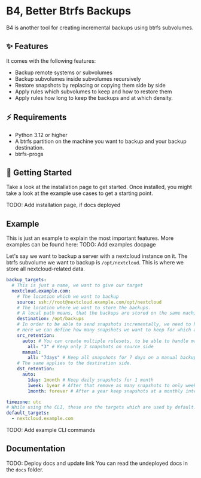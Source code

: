 # B4, Better Btrfs Backups

B4 is another tool for creating incremental backups using btrfs subvolumes.


## ✨ Features

It comes with the following features:
- Backup remote systems or subvolumes
- Backup subvolumes inside subvolumes recursively
- Restore snapshots by replacing or copying them side by side
- Apply rules which subvolumes to keep and how to restore them
- Apply rules how long to keep the backups and at which density.

## ⚡️ Requirements

- Python 3.12 or higher
- A btrfs partition on the machine you want to backup and your backup destination.
- btrfs-progs

## 🚀 Getting Started

Take a look at the installation page to get started.
Once installed, you might take a look at the example use cases to get a starting point.

TODO: Add installation page, if docs deployed

## Example

This is just an example to explain the most important features. More examples can be found here:
TODO: Add examples docpage

Let's say we want to backup a server with a nextcloud instance on it. The btrfs subvolume we want to backup is `/opt/nextcloud`. This is where we store all nextcloud-related data.

```yaml
backup_targets:
  # This is just a name, we want to give our target
  nextcloud.example.com:
    # The location which we want to backup
    source: ssh://root@nextcloud.example.com/opt/nextcloud
    # The location where we want to store the backups.
    # A local path means, that the backups are stored on the same machine as b4.
    destination: /opt/backups
    # In order to be able to send snapshots incrementally, we need to have at least one parent snapshot on source side.
    # Here we can define how many snapshots we want to keep for which amount of time.
    src_retention:
      auto: # You can create multiple rulesets, to be able to handle manual snapshots differently than automatic ones.
        all: "3" # Keep only 3 snapshots on source side
      manual:
        all: "7days" # Keep all snapshots for 7 days on a manual backup
    # The same applies to the destination side.
    dst_retention:
      auto:
        1day: 1month # Keep daily snapshots for 1 month
        1week: 1year # After that remove as many snapshots to only weekly snapshots remain, which are kept fpr a year
        1month: forever # After a year keep snapshots at a monthly interval forever

timezone: utc
# While using the CLI, these are the targets which are used by default.
default_targets:
  - nextcloud.example.com
```

TODO: Add example CLI commands


## Documentation

TODO: Deploy docs and update link
You can read the undeployed docs in the `docs` folder.
